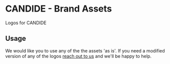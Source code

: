 # CANDIDE - Brand Assets
Logos for CANDIDE
 
## Usage

We would like you to use any of the the assets 'as is'. If you need a modified version of any of the logos [reach out to us](hello@candidewallet.com) and we'll be happy to help.
